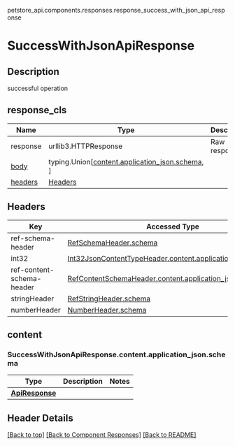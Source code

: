 petstore_api.components.responses.response_success_with_json_api_response
# <a id="response_success_with_json_api_response" >SuccessWithJsonApiResponse</a>

## <a id="response_success_with_json_api_responsedescription" >Description</a>
successful operation

## <a id="response_success_with_json_api_responseresponse_cls" >response_cls</a>
Name | Type | Description  | Notes
------------- | ------------- | ------------- | -------------
response | urllib3.HTTPResponse | Raw response |
[body](#response_success_with_json_api_responsecontent) | typing.Union[[content.application_json.schema](#response_success_with_json_api_responsecontentapplication_jsonschema), ] |  |
[headers](#response_success_with_json_api_responseheaders) | [Headers](#response_success_with_json_api_responseheaders) |  |

## <a id="response_success_with_json_api_responseheaders" >Headers</a>

Key | Accessed Type | Description  | Notes
------------- | ------------- | ------------- | -------------
ref-schema-header | [RefSchemaHeader.schema](../../components/headers/header_ref_schema_header.md#header_ref_schema_headerschema) | | 
int32 | [Int32JsonContentTypeHeader.content.application_json.schema](../../components/headers/header_int32_json_content_type_header.md#header_int32_json_content_type_headercontentapplication_jsonschema) | | 
ref-content-schema-header | [RefContentSchemaHeader.content.application_json.schema](../../components/headers/header_ref_content_schema_header.md#header_ref_content_schema_headercontentapplication_jsonschema) | | 
stringHeader | [RefStringHeader.schema](../../components/headers/header_ref_string_header.md#header_ref_string_headerschema) | | 
numberHeader | [NumberHeader.schema](../../components/headers/header_number_header.md#header_number_headerschema) | | optional

## <a id="response_success_with_json_api_responsecontent" >content</a>

### <a id="response_success_with_json_api_responseorg.openapijsonschematools.codegen.model.CodegenKey@45c35112contentapplication_jsonschema" >SuccessWithJsonApiResponse.content.application_json.schema</a>
Type | Description  | Notes
------------- | ------------- | -------------
[**ApiResponse**](../../components/schema/api_response.ApiResponse.md) |  | 


## Header Details

[[Back to top]](#top) [[Back to Component Responses]](../../../README.md#Component-Responses) [[Back to README]](../../../README.md)
